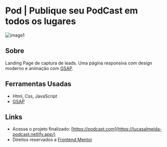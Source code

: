 # Pod | Publique seu PodCast em todos os lugares

![image1](https://user-images.githubusercontent.com/77863766/166077493-4dbbc300-3861-4ff4-8d14-f68407a61c51.png)

## Sobre

Landing Page de captura de leads. Uma página responsiva com design moderno e animação com [GSAP](https://greensock.com/gsap/).

## Ferramentas Usadas

* Html, Css, JavaScript
* [GSAP](https://greensock.com/gsap/)

## Links

* Acesse o projeto finalizado: [https://podcast.com](https://lucasalmeida-podcast.netlify.app/)
* Direitos reservados a [Frontend Mentor](https://www.frontendmentor.io/home)
